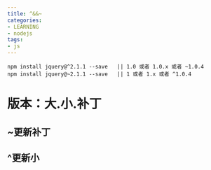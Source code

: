 ```yaml
---
title: ^&&~
categories: 
- LEARNING
- nodejs
tags:
- js
---
```



```
npm install jquery@^2.1.1 --save   || 1.0 或者 1.0.x 或者 ~1.0.4
npm install jquery@~2.1.1 --save   || 1 或者 1.x 或者 ^1.0.4
```
# 版本：大.小.补丁

## ~更新补丁
## ^更新小